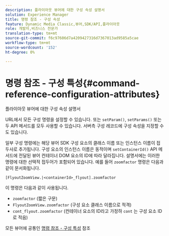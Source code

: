 ```yaml
---
description: 플라이아웃 뷰어에 대한 구성 속성 설명서
solution: Experience Manager
title: 명령 참조 - 구성 속성
feature: Dynamic Media Classic,뷰어,SDK/API,플라이아웃
role: 개발자,비즈니스 전문가
translation-type: tm+mt
source-git-commit: f6c97606d7a4209427316d7367013ad9585a5cae
workflow-type: tm+mt
source-wordcount: '152'
ht-degree: 0%

---
```



# 명령 참조 - 구성 특성{#command-reference-configuration-attributes}

플라이아웃 뷰어에 대한 구성 속성 설명서

URL에서 모든 구성 명령을 설정할 수 있습니다. 또는 `setParam()`, `setParams()` 또는 두 API 메서드를 모두 사용할 수 있습니다. 서버측 구성 레코드에 구성 속성을 지정할 수도 있습니다.

일부 구성 명령에는 해당 뷰어 SDK 구성 요소의 클래스 이름 또는 인스턴스 이름이 접두사로 추가됩니다. 구성 요소의 인스턴스 이름은 동적이며 `setContainerId()` API 메서드에 전달된 뷰어 컨테이너 DOM 요소의 ID에 따라 달라집니다. 설명서에는 이러한 명령에 대한 선택적 접두어가 포함되어 있습니다. 예를 들어 `zoomfactor` 명령은 다음과 같이 문서화됩니다.

`[FlyoutZoomView.|<containerId>_flyout].zoomfactor`

이 명령은 다음과 같이 사용됩니다.

* `zoomfactor` (짧은 구문)
* `FlyoutZoomView.zoomfactor` (구성 요소 클래스 이름으로 적격)
* `cont_flyout.zoomfactor` (컨테이너 요소의 ID라고 가정하 `cont` 는 구성 요소 ID로 적음)

모든 뷰어에 공통인 [명령 참조 - 구성 특성](../../../r-html5-viewer-20-cmdref-configattrib/r-html5-viewer-20-cmdref-configattrib.md#concept-850e0f2c49b949deb7cfbfd330d329bd) 참조
